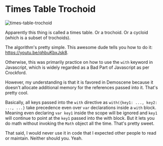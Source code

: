 # Times Table Trochoid

![times-table-trochoid](/times-table-trochoid.gif)

Apparently this thing is called a times table.  Or a trochoid.  Or a
cycloid (which is a subset of trochoids).

The algorithm's pretty simple.  This awesome dude tells you how to do
it: https://youtu.be/qhbuKbxJsk8.

Otherwise, this was primarily practice on how to use the `with` keyword
in Javascript, which is widely regarded as a Bad Part of Javascript as
per Crockford.

However, my understanding is that it is favored in Demoscene because it
doesn't allocate additional memory for the references passed into it.
That's pretty cool.

Basically, all keys passed into the `with` directive as `with({key1: ...,
key2: ..., ...}` take precedence even over `var` declarations inside a
`with` block.  Meaning even declaring `var key1` inside the scope will
be ignored and `key1` will continue to point at the `key1` passed into
the with block.  But it lets you do math without invoking the `Math`
object all the time.  That's pretty sweet.

That said, I would never use it in code that I expected other people to
read or maintain.  Neither should you.  Yeah.

